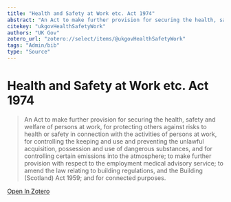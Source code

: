 ```yaml
---
title: "Health and Safety at Work etc. Act 1974"
abstract: "An Act to make further provision for securing the health, safety and welfare of persons at work, for protecting others against risks to health or safety in connection with the activities of persons at work, for controlling the keeping and use and preventing the unlawful acquisition, possession and use of dangerous substances, and for controlling certain emissions into the atmosphere; to make further provision with respect to the employment medical advisory service; to amend the law relating to building regulations, and the Building (Scotland) Act 1959; and for connected purposes."
citekey: "ukgovHealthSafetyWork"
authors: "UK Gov"
zotero_url: "zotero://select/items/@ukgovHealthSafetyWork"
tags: "Admin/bib"
type: "Source"
---
```


# Health and Safety at Work etc. Act 1974 
> An Act to make further provision for securing the health, safety and welfare of persons at work, for protecting others against risks to health or safety in connection with the activities of persons at work, for controlling the keeping and use and preventing the unlawful acquisition, possession and use of dangerous substances, and for controlling certain emissions into the atmosphere; to make further provision with respect to the employment medical advisory service; to amend the law relating to building regulations, and the Building (Scotland) Act 1959; and for connected purposes.

[Open In Zotero](zotero://select/items/@ukgovHealthSafetyWork)